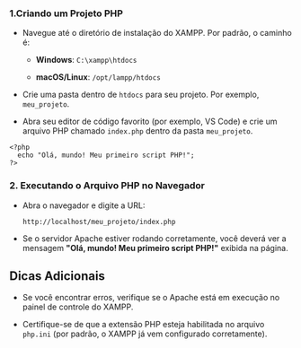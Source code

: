 ### **1.Criando um Projeto PHP**

- Navegue até o diretório de instalação do XAMPP. Por padrão, o caminho é:
    
    - **Windows**: `C:\xampp\htdocs`
        
    - **macOS/Linux**: `/opt/lampp/htdocs`
        
- Crie uma pasta dentro de `htdocs` para seu projeto. Por exemplo, `meu_projeto`.
    
- Abra seu editor de código favorito (por exemplo, VS Code) e crie um arquivo PHP chamado `index.php` dentro da pasta `meu_projeto`.
    

```
<?php
  echo "Olá, mundo! Meu primeiro script PHP!";
?>
```

### 2. **Executando o Arquivo PHP no Navegador**

- Abra o navegador e digite a URL:
    
    ```
    http://localhost/meu_projeto/index.php
    ```
    
- Se o servidor Apache estiver rodando corretamente, você deverá ver a mensagem **"Olá, mundo! Meu primeiro script PHP!"** exibida na página.
    

## Dicas Adicionais

- Se você encontrar erros, verifique se o Apache está em execução no painel de controle do XAMPP.
    
- Certifique-se de que a extensão PHP esteja habilitada no arquivo `php.ini` (por padrão, o XAMPP já vem configurado corretamente).